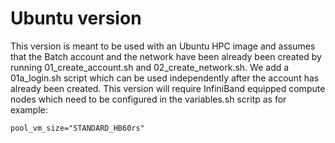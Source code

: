 # Ubuntu version
This version is meant to be used with an Ubuntu HPC image and assumes that the Batch account and the network have been already been created by running 01_create_account.sh and 02_create_network.sh. 
We add a 01a_login.sh script which can be used independently after the account has already been created. 
This version will require InfiniBand equipped compute nodes which need to be configured in the variables.sh scritp as for example:
```
pool_vm_size="STANDARD_HB60rs"
```
